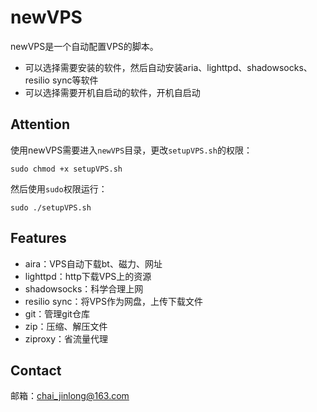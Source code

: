 # newVPS

newVPS是一个自动配置VPS的脚本。

* 可以选择需要安装的软件，然后自动安装aria、lighttpd、shadowsocks、resilio sync等软件
* 可以选择需要开机自启动的软件，开机自启动

## Attention

使用newVPS需要进入`newVPS`目录，更改`setupVPS.sh`的权限：

```
sudo chmod +x setupVPS.sh
```

然后使用`sudo`权限运行：

```
sudo ./setupVPS.sh
```

## Features

* aira：VPS自动下载bt、磁力、网址
* lighttpd：http下载VPS上的资源
* shadowsocks：科学合理上网
* resilio sync：将VPS作为网盘，上传下载文件
* git：管理git仓库
* zip：压缩、解压文件
* ziproxy：省流量代理

## Contact

邮箱：<a href="mailto:chai_jinlong@163.com">chai_jinlong@163.com</a>

